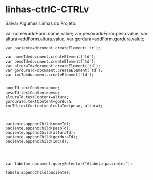 # linhas-ctrlC-CTRLv
Salvar Algumas Linhas do Projeto.






var nome=addForm.nome.value;
    var peso=addForm.peso.value;
    var altura=addForm.altura.value;
    var gordura=addForm.gordura.value;

    var paciente=document.createElement(`tr`);

    var nomeTd=document.createElement(`td`);
    var pesoTd=document.createElement(`td`);
    var alturaTd=document.createElement(`td`);
    var gorduraTd=document.createElement(`td`);
    var imcTd=document.createElement(`td`);


    nomeTd.textContent=nome;
    pesoTd.textContent=peso;
    alturaTd.textContent=altura;
    gorduraTd.textContent=gordura;
    imcTd.textContent=calculaImc(peso, altura);



    paciente.appendChild(nomeTd);
    paciente.appendChild(pesoTd);
    paciente.appendChild(alturaTd);
    paciente.appendChild(gorduraTd);
    paciente.appendChild(imcTd);




    var tabela= document.querySelector("#tabela-pacientes");

    tabela.appendChild(paciente);

